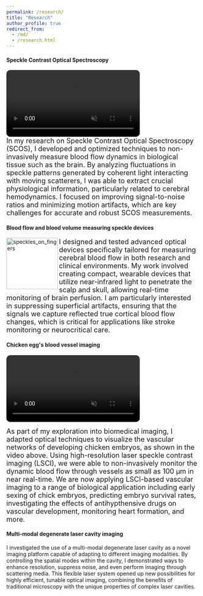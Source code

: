 ```yaml
---
permalink: /research/
title: "Research"
author_profile: true
redirect_from: 
  - /md/
  - /research.html
---
```

<style>
.video-mask{
    width: 350px;
    border-radius: 10px; 
    overflow: hidden; 
}
</style>


#### Speckle Contrast Optical Spectroscopy
<div class="video-mask">
<video width="350" controls autoplay muted loop>
        <source src="../images/video_moving_speckles.mp4" type="video/mp4">
</video></div>
<font size="4"> In my research on Speckle Contrast Optical Spectroscopy (SCOS), I developed and optimized techniques to non-invasively measure blood flow dynamics in biological tissue such as the brain. By analyzing fluctuations in speckle patterns generated by coherent light interacting with moving scatterers, I was able to extract crucial physiological information, particularly related to cerebral hemodynamics. I focused on improving signal-to-noise ratios and minimizing motion artifacts, which are key challenges for accurate and robust SCOS measurements.</font>

#### Blood flow and blood volume measuring speckle devices 
<img src="../images/speckles_on_fingers.jpg" alt="speckles_on_fingers" style="width:135px;height:135px;" align="left">
<font size="4">I designed and tested advanced optical devices specifically tailored for measuring cerebral blood flow in both research and clinical environments. My work involved creating compact, wearable devices that utilize near-infrared light to penetrate the scalp and skull, allowing real-time monitoring of brain perfusion. I am particularly interested in suppressing superficial artifacts, ensuring that the signals we capture reflected true cortical blood flow changes, which is critical for applications like stroke monitoring or neurocritical care.</font>

#### Chicken egg's blood vessel imaging 
<div class="video-mask">
<video width="350" controls autoplay muted loop>
        <source src="../images/egg_video.mp4" type="video/mp4">
</video></div>

<font size="4">As part of my exploration into biomedical imaging, I adapted optical techniques to visualize the vascular networks of developing chicken embryos, as shown in the video above. Using high-resolution laser speckle contrast imaging (LSCI), we were able to non-invasively monitor the dynamic blood flow through vessels as small as 100 µm in near real-time. We are now applying LSCI-based vascular imaging to a range of biological application including early sexing of chick embryos, predicting embryo survival rates, investigating the effects of antihypthensive drugs on vascular development, monitoring heart formation, and more.</font>

#### Multi-modal degenerate laser cavity imaging   
I investigated the use of a multi-modal degenerate laser cavity as a novel imaging platform capable of adapting to different imaging  modalities. By controlling the spatial modes within the cavity, I demonstrated ways to enhance resolution, suppress noise, and even perform imaging through scattering media. This flexible laser system opened up new possibilities for highly efficient, tunable optical imaging, combining the benefits of traditional microscopy with the unique properties of complex laser cavities.
